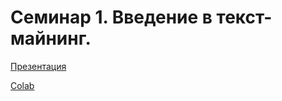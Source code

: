 # Семинар 1. Введение в текст-майнинг.

[Презентация](https://docs.google.com/presentation/d/1JlwDxDM19ZIViYtZ476z4HyPKkS1Os8KVWbTYNGW1vw/edit?usp=sharing)

[Colab](https://colab.research.google.com/drive/1vB3RRRmViLDy6kh_s-fjj4bMDf-jTrUQ?usp=sharing)
